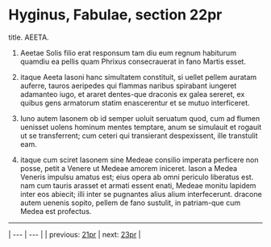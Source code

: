 # Hyginus, Fabulae, section 22pr

title. AEETA.



1. Aeetae Solis filio erat responsum tam diu eum regnum habiturum quamdiu ea pellis quam Phrixus consecrauerat in fano Martis esset.



2. itaque Aeeta Iasoni hanc simultatem constituit, si uellet pellem auratam auferre, tauros aeripedes qui flammas naribus spirabant iungeret adamanteo iugo, et araret dentes-que draconis ex galea sereret, ex quibus gens armatorum statim enascerentur et se mutuo interficeret.



3. Iuno autem Iasonem ob id semper uoluit seruatum quod, cum ad flumen uenisset uolens hominum mentes temptare, anum se simulauit et rogauit ut se transferrent; cum ceteri qui transierant despexissent, ille transtulit eam.



4. itaque cum sciret Iasonem sine Medeae consilio imperata perficere non posse, petit a Venere ut Medeae amorem iniceret. Iason a Medea Veneris impulsu amatus est; eius opera ab omni periculo liberatus est. nam cum tauris arasset et armati essent enati, Medeae monitu lapidem inter eos abiecit; illi inter se pugnantes alius alium interfecerunt. dracone autem uenenis sopito, pellem de fano sustulit, in patriam-que cum Medea est profectus.



---

| --- | --- |
| previous: [21pr](../21pr/) | next: [23pr](../23pr/) |